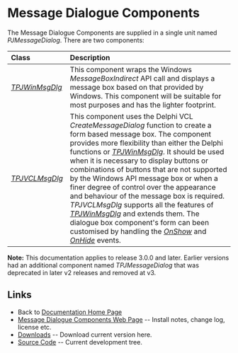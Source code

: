 # Message Dialogue Components #

The Message Dialogue Components are supplied in a single unit named _PJMessageDialog_. There are two components:

| **Class** | **Description** |
|:----------|:----------------|
| _[TPJWinMsgDlg](TPJWinMsgDlg.md)_ | This component wraps the Windows _MessageBoxIndirect_ API call and displays a message box based on that provided by Windows. This component will be suitable for most purposes and has the lighter footprint. |
| _[TPJVCLMsgDlg](TPJVCLMsgDlg.md)_  | This component uses the Delphi VCL _CreateMessageDialog_  function to create a form based message box. The component provides more flexibility than either the Delphi functions or _[TPJWinMsgDlg](TPJWinMsgDlg.md)_. It should be used when it is necessary to display buttons or combinations of buttons that are not supported by the Windows API message box or when a finer degree of control over the appearance and behaviour of the message box is required. _TPJVCLMsgDlg_ supports all the features of _[TPJWinMsgDlg](TPJWinMsgDlg.md)_ and extends them. The dialogue box component's form can been customised by handling the _[OnShow](TPJVCLMsgDlgOnShow.md)_ and _[OnHide](TPJVCLMsgDlgOnHide.md)_ events. |

**Note:** This documentation applies to release 3.0.0 and later. Earlier versions had an additional component named _TPJMessageDialog_ that was deprecated in later v2 releases and removed at v3.

## Links

* Back to [Documentation Home Page](Welcome.md)
* [Message Dialogue Components Web Page](https://delphidabbler.com/software/msgdlg) -- Install notes, change log, license etc.
* [Downloads](https://sourceforge.net/projects/ddablib/files/msgdlg/) -- Download current version here.
* [Source Code](https://github.com/ddablib/msgdlg) -- Current development tree.
